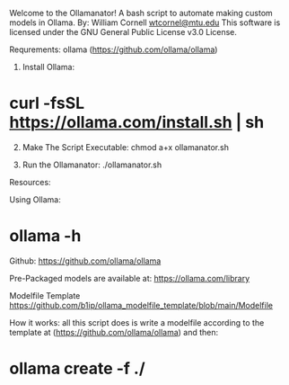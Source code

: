 Welcome to the Ollamanator!
A bash script to automate making custom models in Ollama.
By: William Cornell
wtcornel@mtu.edu
This software is licensed under the GNU General Public License v3.0 License.

Requrements:
ollama (https://github.com/ollama/ollama)

1. Install Ollama:
# curl -fsSL https://ollama.com/install.sh | sh

2. Make The Script Executable:
chmod a+x ollamanator.sh

3. Run the Ollamanator:
./ollamanator.sh

Resources:

Using Ollama:
# ollama -h

Github:
https://github.com/ollama/ollama

Pre-Packaged models are available at:
https://ollama.com/library

Modelfile Template
https://github.com/b1ip/ollama_modelfile_template/blob/main/Modelfile

How it works: all this script does is write a modelfile according to the template at (https://github.com/ollama/ollama) and then:

# ollama create <ModelName> -f ./<ModelFile>



